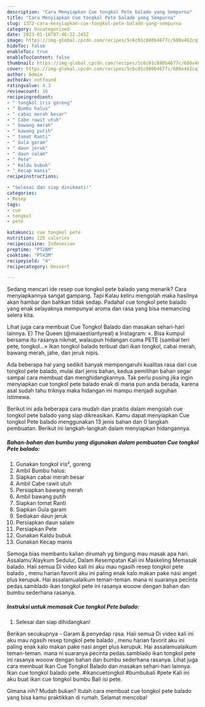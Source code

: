 ```yaml
---
description: "Cara Menyiapkan Cue tongkol Pete balado yang Sempurna"
title: "Cara Menyiapkan Cue tongkol Pete balado yang Sempurna"
slug: 1372-cara-menyiapkan-cue-tongkol-pete-balado-yang-sempurna
category: Uncategorized
date: 2023-01-16T07:46:22.245Z
image: https://img-global.cpcdn.com/recipes/5c6c01c880b4677c/680x482cq70/cue-tongkol-pete-balado-foto-resep-utama.jpg
hideToc: false
enableToc: true
enableTocContent: false
thumbnail: https://img-global.cpcdn.com/recipes/5c6c01c880b4677c/680x482cq70/cue-tongkol-pete-balado-foto-resep-utama.jpg
cover: https://img-global.cpcdn.com/recipes/5c6c01c880b4677c/680x482cq70/cue-tongkol-pete-balado-foto-resep-utama.jpg
author: Admin
authorAv: notfound
ratingvalue: 4.3
reviewcount: 16
recipeingredient:
- " tongkol iris goreng"
- " Bumbu halus"
- " cabai merah besar"
- " Cabe rawit utuh"
- " bawang merah"
- " bawang putih"
- " tomat Ranti"
- " Gula garam"
- " daun jeruk"
- " daun salam"
- " Pete"
- " Kaldu bubuk"
- " Kecap manis"
recipeinstructions:

- "Selesai dan siap dinikmati!"
categories:
- Resep
tags:
- cue
- tongkol
- pete

katakunci: cue tongkol pete 
nutrition: 125 calories
recipecuisine: Indonesian
preptime: "PT28M"
cooktime: "PT43M"
recipeyield: "4"
recipecategory: Dessert

---
```



Sedang mencari ide resep cue tongkol pete balado yang menarik? Cara menyiapkannya sangat gampang. Tapi Kalau keliru mengolah maka hasilnya akan hambar dan bahkan tidak sedap. Padahal cue tongkol pete balado yang enak selayaknya mempunyai aroma dan rasa yang bisa memancing selera kita.


Lihat juga cara membuat Cue Tongkol Balado dan masakan sehari-hari lainnya. E) The Queen (@maiaestiantyreal) в Instagram: «. Bisa kumpul bersama itu rasanya nikmat, walaupun hidangan cuma PETE (sambal teri pete, tongkol…» Ikan tongkol balado terbuat dari ikan tongkol, cabai merah, bawang merah, jahe, dan jeruk nipis.

Ada beberapa hal yang sedikit banyak mempengaruhi kualitas rasa dari cue tongkol pete balado, mulai dari jenis bahan, kedua pemilihan bahan segar sampai cara membuat dan menghidangkannya. Tak perlu pusing jika ingin menyiapkan cue tongkol pete balado enak di mana pun anda berada, karena asal sudah tahu triknya maka hidangan ini mampu menjadi suguhan istimewa.


Berikut ini ada beberapa cara mudah dan praktis dalam mengolah cue tongkol pete balado yang siap dikreasikan. Kamu dapat menyiapkan Cue tongkol Pete balado menggunakan 13 jenis bahan dan 0 langkah pembuatan. Berikut ini langkah-langkah dalam menyiapkan hidangannya.

<!--inarticleads1-->

##### Bahan-bahan dan bumbu yang digunakan dalam pembuatan Cue tongkol Pete balado:

1. Gunakan  tongkol iris², goreng
1. Ambil  Bumbu halus:
1. Siapkan  cabai merah besar
1. Ambil  Cabe rawit utuh
1. Persiapkan  bawang merah
1. Ambil  bawang putih
1. Siapkan  tomat Ranti
1. Siapkan  Gula garam
1. Sediakan  daun jeruk
1. Persiapkan  daun salam
1. Persiapkan  Pete
1. Gunakan  Kaldu bubuk
1. Gunakan  Kecap manis


Semoga bias membantu kalian dirumah yg bingung mau masak apa hari. Assalamu&#39;Alaykum Sedulur, Dalam Kesempatan Kali ini Maskeling Memasak balado. Haii semua Di video kali ini aku mau ngasih resep tongkol pete balado , menu harian favorit aku ini paling enak kalo makan pake nasi anget plus kerupuk. Hai assalamualaikum teman-teman. mana ni suaranya pecinta pedas.samblado ikan tongkol pete ini rasanya wooow dengan bahan dan bumbu sederhana rasanya. 

<!--inarticleads2-->

##### Instruksi untuk memasak Cue tongkol Pete balado:


1. Selesai dan siap dihidangkan!

Berikan secukupnya - Garam &amp; penyedap rasa. Haii semua Di video kali ini aku mau ngasih resep tongkol pete balado , menu harian favorit aku ini paling enak kalo makan pake nasi anget plus kerupuk. Hai assalamualaikum teman-teman. mana ni suaranya pecinta pedas.samblado ikan tongkol pete ini rasanya wooow dengan bahan dan bumbu sederhana rasanya. Lihat juga cara membuat Ikan Cue Tongkol Balado dan masakan sehari-hari lainnya. Ikan cue tongkol balado pete. #ikancuetongkol #bumbubali #pete Kali ini aku buat ikan cue tongkol bumbu Bali isi pete. 

Gimana nih? Mudah bukan? Itulah cara membuat cue tongkol pete balado yang bisa kamu praktikkan di rumah. Selamat mencoba!
